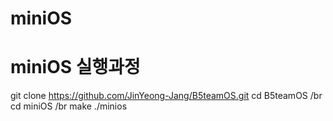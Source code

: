 # miniOS
# miniOS 실행과정
git clone https://github.com/JinYeong-Jang/B5teamOS.git
cd B5teamOS /br
cd miniOS /br
make
./minios
